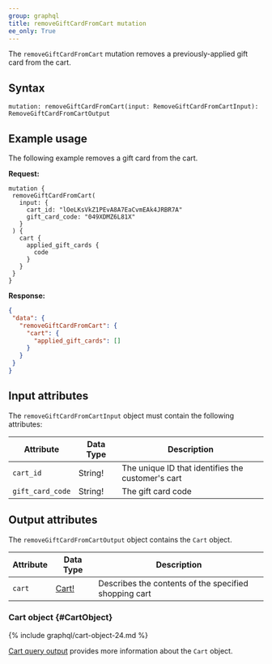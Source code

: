 ```yaml
---
group: graphql
title: removeGiftCardFromCart mutation
ee_only: True
---
```


The `removeGiftCardFromCart` mutation removes a previously-applied gift card from the cart.

## Syntax

 `mutation: removeGiftCardFromCart(input: RemoveGiftCardFromCartInput): RemoveGiftCardFromCartOutput`

## Example usage

 The following example removes a gift card from the cart.

**Request:**

 ``` text
mutation {
  removeGiftCardFromCart(
    input: {
      cart_id: "lOeLKsVkZ1PEvA8A7EaCvmEAk4JRBR7A"
      gift_card_code: "049XDMZ6L81X"
    }
  ) {
    cart {
      applied_gift_cards {
        code
      }
    }
  }
}
```

**Response:**

 ```json
{
  "data": {
    "removeGiftCardFromCart": {
      "cart": {
        "applied_gift_cards": []
      }
    }
  }
}
```

## Input attributes

The `removeGiftCardFromCartInput` object must contain the following attributes:

Attribute |  Data Type | Description
--- | --- | ---
`cart_id` | String! | The unique ID that identifies the customer's cart
`gift_card_code` | String! | The gift card code

## Output attributes

The `removeGiftCardFromCartOutput` object contains the `Cart` object.

Attribute |  Data Type | Description
--- | --- | ---
`cart` |[Cart!](#CartObject) | Describes the contents of the specified shopping cart

### Cart object {#CartObject}

 {% include graphql/cart-object-24.md %}

[Cart query output]({{page.baseurl}}/graphql/queries/cart.html#cart-output) provides more information about the `Cart` object.
